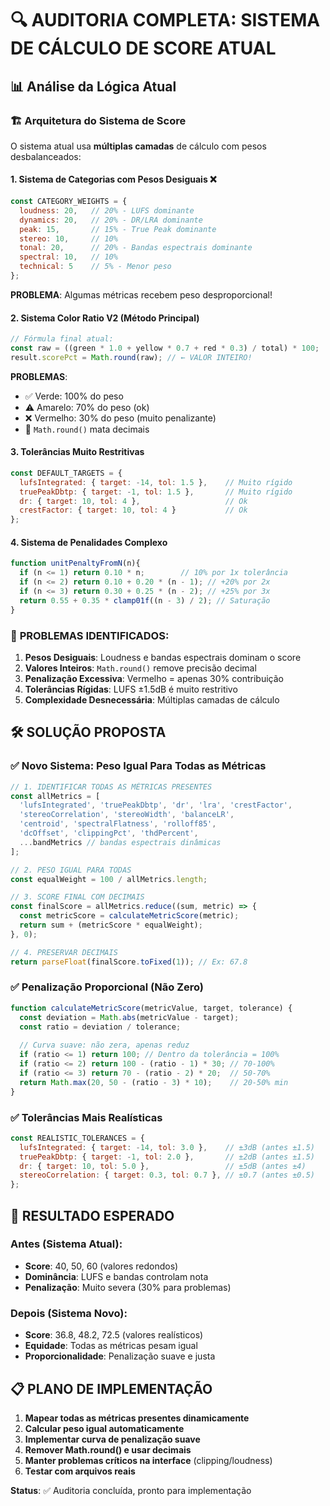 # 🔍 AUDITORIA COMPLETA: SISTEMA DE CÁLCULO DE SCORE ATUAL

## 📊 Análise da Lógica Atual

### 🏗️ Arquitetura do Sistema de Score

O sistema atual usa **múltiplas camadas** de cálculo com pesos desbalanceados:

#### 1. **Sistema de Categorias com Pesos Desiguais** ❌
```javascript
const CATEGORY_WEIGHTS = {
  loudness: 20,   // 20% - LUFS dominante
  dynamics: 20,   // 20% - DR/LRA dominante  
  peak: 15,       // 15% - True Peak dominante
  stereo: 10,     // 10% 
  tonal: 20,      // 20% - Bandas espectrais dominante
  spectral: 10,   // 10%
  technical: 5    // 5% - Menor peso
};
```

**PROBLEMA**: Algumas métricas recebem peso desproporcional!

#### 2. **Sistema Color Ratio V2** (Método Principal)
```javascript
// Fórmula final atual:
const raw = ((green * 1.0 + yellow * 0.7 + red * 0.3) / total) * 100;
result.scorePct = Math.round(raw); // ← VALOR INTEIRO!
```

**PROBLEMAS**:
- ✅ Verde: 100% do peso  
- ⚠️ Amarelo: 70% do peso (ok)
- ❌ Vermelho: 30% do peso (muito penalizante)
- 🔄 `Math.round()` mata decimais

#### 3. **Tolerâncias Muito Restritivas**
```javascript
const DEFAULT_TARGETS = {
  lufsIntegrated: { target: -14, tol: 1.5 },    // Muito rígido
  truePeakDbtp: { target: -1, tol: 1.5 },       // Muito rígido  
  dr: { target: 10, tol: 4 },                   // Ok
  crestFactor: { target: 10, tol: 4 }           // Ok
};
```

#### 4. **Sistema de Penalidades Complexo** 
```javascript
function unitPenaltyFromN(n){
  if (n <= 1) return 0.10 * n;        // 10% por 1x tolerância
  if (n <= 2) return 0.10 + 0.20 * (n - 1); // +20% por 2x
  if (n <= 3) return 0.30 + 0.25 * (n - 2); // +25% por 3x
  return 0.55 + 0.35 * clamp01f((n - 3) / 2); // Saturação
}
```

### 🎯 **PROBLEMAS IDENTIFICADOS**:

1. **Pesos Desiguais**: Loudness e bandas espectrais dominam o score
2. **Valores Inteiros**: `Math.round()` remove precisão decimal
3. **Penalização Excessiva**: Vermelho = apenas 30% contribuição
4. **Tolerâncias Rígidas**: LUFS ±1.5dB é muito restritivo
5. **Complexidade Desnecessária**: Múltiplas camadas de cálculo

## 🛠️ SOLUÇÃO PROPOSTA

### ✅ **Novo Sistema: Peso Igual Para Todas as Métricas**

```javascript
// 1. IDENTIFICAR TODAS AS MÉTRICAS PRESENTES
const allMetrics = [
  'lufsIntegrated', 'truePeakDbtp', 'dr', 'lra', 'crestFactor',
  'stereoCorrelation', 'stereoWidth', 'balanceLR', 
  'centroid', 'spectralFlatness', 'rolloff85',
  'dcOffset', 'clippingPct', 'thdPercent',
  ...bandMetrics // bandas espectrais dinâmicas
];

// 2. PESO IGUAL PARA TODAS
const equalWeight = 100 / allMetrics.length;

// 3. SCORE FINAL COM DECIMAIS
const finalScore = allMetrics.reduce((sum, metric) => {
  const metricScore = calculateMetricScore(metric);
  return sum + (metricScore * equalWeight);
}, 0);

// 4. PRESERVAR DECIMAIS
return parseFloat(finalScore.toFixed(1)); // Ex: 67.8
```

### ✅ **Penalização Proporcional** (Não Zero)

```javascript
function calculateMetricScore(metricValue, target, tolerance) {
  const deviation = Math.abs(metricValue - target);
  const ratio = deviation / tolerance;
  
  // Curva suave: não zera, apenas reduz
  if (ratio <= 1) return 100; // Dentro da tolerância = 100%
  if (ratio <= 2) return 100 - (ratio - 1) * 30; // 70-100%
  if (ratio <= 3) return 70 - (ratio - 2) * 20;  // 50-70%
  return Math.max(20, 50 - (ratio - 3) * 10);    // 20-50% min
}
```

### ✅ **Tolerâncias Mais Realísticas**

```javascript
const REALISTIC_TOLERANCES = {
  lufsIntegrated: { target: -14, tol: 3.0 },    // ±3dB (antes ±1.5)
  truePeakDbtp: { target: -1, tol: 2.0 },       // ±2dB (antes ±1.5)
  dr: { target: 10, tol: 5.0 },                 // ±5dB (antes ±4)
  stereoCorrelation: { target: 0.3, tol: 0.7 }, // ±0.7 (antes ±0.5)
};
```

## 🎯 **RESULTADO ESPERADO**

### Antes (Sistema Atual):
- **Score**: 40, 50, 60 (valores redondos)
- **Dominância**: LUFS e bandas controlam nota
- **Penalização**: Muito severa (30% para problemas)

### Depois (Sistema Novo):
- **Score**: 36.8, 48.2, 72.5 (valores realísticos)
- **Equidade**: Todas as métricas pesam igual
- **Proporcionalidade**: Penalização suave e justa

## 📋 **PLANO DE IMPLEMENTAÇÃO**

1. **Mapear todas as métricas presentes dinamicamente**
2. **Calcular peso igual automaticamente**
3. **Implementar curva de penalização suave**
4. **Remover Math.round() e usar decimais**
5. **Manter problemas críticos na interface** (clipping/loudness)
6. **Testar com arquivos reais**

**Status**: ✅ Auditoria concluída, pronto para implementação
